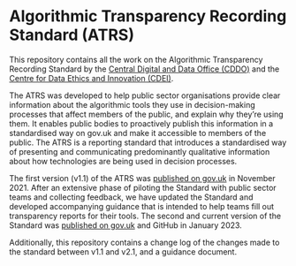 # Algorithmic Transparency Recording Standard (ATRS)

This repository contains all the work on the Algorithmic Transparency Recording Standard by the [Central Digital and Data Office (CDDO)](https://www.gov.uk/government/organisations/central-digital-and-data-office) and the [Centre for Data Ethics and Innovation (CDEI)](https://www.gov.uk/government/organisations/centre-for-data-ethics-and-innovation).

The ATRS was developed to help public sector organisations provide clear information about the algorithmic tools they use in decision-making processes that affect members of the public, and explain why they’re using them. It enables public bodies to proactively publish this information in a standardised way on gov.uk and make it accessible to members of the public. The ATRS is a reporting standard that introduces a standardised way of presenting and communicating predominantly qualitative information about how technologies are being used in decision processes.

The first version (v1.1) of the ATRS was [published on gov.uk](https://www.gov.uk/government/publications/algorithmic-transparency-data-standard) in November 2021. After an extensive phase of piloting the Standard with public sector teams and collecting feedback, we have updated the Standard and developed accompanying guidance that is intended to help teams fill out transparency reports for their tools. The second and current version of the Standard was [published on gov.uk](https://www.gov.uk/government/collections/algorithmic-transparency-recording-standard-hub#:~:text=The%20Algorithmic%20Transparency%20Recording%20Standard,how%20algorithmic%20tools%20support%20decisions.) and GitHub in January 2023.

Additionally, this repository contains a change log of the changes made to the standard between v1.1 and v2.1, and a guidance document. 
